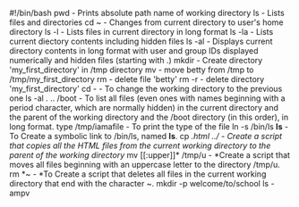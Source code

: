 #!/bin/bash
pwd - Prints absolute path name of working directory
ls - Lists files and directories
cd ~ - Changes from current directory to user's home directory
ls -l - Lists files in current directory in long format
ls -la - Lists current diectory contents including hidden files
ls -al - Displays current directory contents in long format with user and group IDs displayed numerically and hidden files (starting with .)
mkdir - Create directory 'my_first_directory' in /tmp directory
mv - move betty from /tmp to /tmp/my_first_directory
rm - delete file 'betty'
rm -r - delete directory 'my_first_directory'
cd -  - To change the working directory to the previous one
ls -al . .. /boot - To list all files (even ones with names beginning with a period character, which are normally hidden) in the current directory and the parent of the working directory and the /boot directory (in this order), in long format.
type /tmp/iamafile - To print the type of the file
ln -s /bin/ls __ls__ - To Create a symbolic link to /bin/ls, named __ls__.
cp *.html ../ - Create a script that copies all the HTML files from the current working directory to the parent of the working directory*
mv [[:upper]]* /tmp/u - *Create a script that moves all files beginning with an uppercase letter to the directory /tmp/u.
rm *~ - *To Create a script that deletes all files in the current working directory that end with the character ~.
mkdir -p welcome/to/school
ls -ampv 

